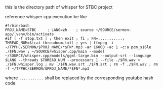 this is the directory path of whisper for STBC project

reference whisper cpp execution be like
```
#!/bin/bash
PROJ_NAME=STBC     ; LANG=zh    ; source ~/SOURCE/sermon-app/.venv/bin/activate
#if [ -f stop.txt ] ; then exit ; fi ; FN=...........; THREAD_NUM=$(cat threadnum.txt) ; yes | ffmpeg -i ~/TPPHC/SERMON/$PROJ_NAME/*$FN*.mp3 -ar 16000 -ac 1 -c:a pcm_s16le ./$FN.wav ; ~/SOURCE/whisper.cpp/main --model ~/SOURCE/whisper.cpp/models/ggml-large.bin --output-srt --language $LANG --threads $THREAD_NUM --processors 1 --file ./$FN.wav > ./$FN.whisper.log ; mv ./$FN.wav.srt ./$FN.srt ; rm -f ./$FN.wav ; rm -f ~/TPPHC/SERMON/$PROJ_NAME/*$FN*.mp3
```
where ```...........``` shall be replaced by the corresponding youtube hash code

